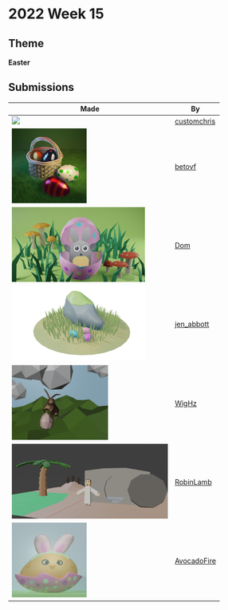 # 2022 Week 15


## Theme

**Easter**


## Submissions

| Made | By |
|------|----|
| <img src="./customchris/EsterBasket.png" height="150" /> | [customchris](./customchris/) |
| <img src="./betovf/easter.png" height="150" /> | [betovf](./betovf/) |
| <img src="./Dom/Easter_Bunny.png" height="150" /> | [Dom](./Dom/) |
| <img src="./jen_abbott/jsa-easter-apr2022.png" height="150" /> | [jen_abbott](./jen_abbott/) |
| <img src="./WigHz/weekly_modelling_challange_01.png" height="150" /> | [WigHz](./WigHz/) |
| <img src="./RobinLamb/resurrection.png" height="150" /> | [RobinLamb](./RobinLamb/) |
| <img src="./AvocadoFire/Easter.png" height="150" /> | [AvocadoFire](./AvocadoFire/) |
